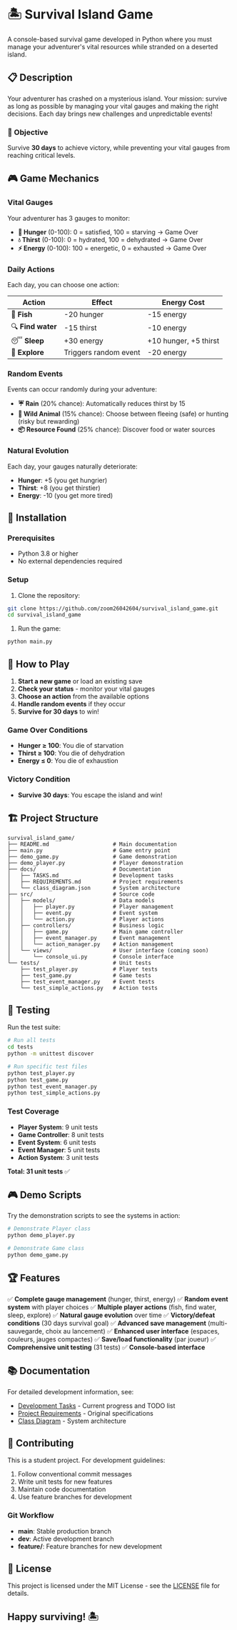 
# 🏝️ Survival Island Game

A console-based survival game developed in Python where you must manage your adventurer's vital resources while stranded on a deserted island.

## 📋 Description

Your adventurer has crashed on a mysterious island. Your mission: survive as long as possible by managing your vital gauges and making the right decisions. Each day brings new challenges and unpredictable events!

### 🎯 Objective

Survive **30 days** to achieve victory, while preventing your vital gauges from reaching critical levels.

## 🎮 Game Mechanics

### Vital Gauges

Your adventurer has 3 gauges to monitor:

- **🍖 Hunger** (0-100): 0 = satisfied, 100 = starving → Game Over
- **💧 Thirst** (0-100): 0 = hydrated, 100 = dehydrated → Game Over
- **⚡ Energy** (0-100): 100 = energetic, 0 = exhausted → Game Over

### Daily Actions

Each day, you can choose one action:

| Action | Effect | Energy Cost |
|--------|--------|-------------|
| 🎣 **Fish** | -20 hunger | -15 energy |
| 🔍 **Find water** | -15 thirst | -10 energy |
| 😴 **Sleep** | +30 energy | +10 hunger, +5 thirst |
| 🧭 **Explore** | Triggers random event | -20 energy |

### Random Events

Events can occur randomly during your adventure:

- **☔ Rain** (20% chance): Automatically reduces thirst by 15
- **🐺 Wild Animal** (15% chance): Choose between fleeing (safe) or hunting (risky but rewarding)
- **📦 Resource Found** (25% chance): Discover food or water sources

### Natural Evolution

Each day, your gauges naturally deteriorate:

- **Hunger**: +5 (you get hungrier)
- **Thirst**: +8 (you get thirstier)
- **Energy**: -10 (you get more tired)

## 🚀 Installation

### Prerequisites

- Python 3.8 or higher
- No external dependencies required

### Setup

1. Clone the repository:

```bash
git clone https://github.com/zoom26042604/survival_island_game.git
cd survival_island_game
```

1. Run the game:

```bash
python main.py
```

## 🎯 How to Play

1. **Start a new game** or load an existing save
2. **Check your status** - monitor your vital gauges
3. **Choose an action** from the available options
4. **Handle random events** if they occur
5. **Survive for 30 days** to win!

### Game Over Conditions

- **Hunger ≥ 100**: You die of starvation
- **Thirst ≥ 100**: You die of dehydration
- **Energy ≤ 0**: You die of exhaustion

### Victory Condition

- **Survive 30 days**: You escape the island and win!

## 🏗️ Project Structure

```text
survival_island_game/
├── README.md                    # Main documentation
├── main.py                      # Game entry point
├── demo_game.py                 # Game demonstration
├── demo_player.py               # Player demonstration
├── docs/                        # Documentation
│   ├── TASKS.md                 # Development tasks
│   ├── REQUIREMENTS.md          # Project requirements
│   └── class_diagram.json       # System architecture
├── src/                         # Source code
│   ├── models/                  # Data models
│   │   ├── player.py            # Player management
│   │   ├── event.py             # Event system
│   │   └── action.py            # Player actions
│   ├── controllers/             # Business logic
│   │   ├── game.py              # Main game controller
│   │   ├── event_manager.py     # Event management
│   │   └── action_manager.py    # Action management
│   └── views/                   # User interface (coming soon)
│       └── console_ui.py        # Console interface
└── tests/                       # Unit tests
    ├── test_player.py           # Player tests
    ├── test_game.py             # Game tests
    ├── test_event_manager.py    # Event tests
    └── test_simple_actions.py   # Action tests
```

## 🧪 Testing

Run the test suite:

```bash
# Run all tests
cd tests
python -m unittest discover

# Run specific test files
python test_player.py
python test_game.py
python test_event_manager.py
python test_simple_actions.py
```

### Test Coverage

- **Player System**: 9 unit tests
- **Game Controller**: 8 unit tests
- **Event System**: 6 unit tests
- **Event Manager**: 5 unit tests
- **Action System**: 3 unit tests

**Total: 31 unit tests** ✅

## 🎮 Demo Scripts

Try the demonstration scripts to see the systems in action:

```bash
# Demonstrate Player class
python demo_player.py

# Demonstrate Game class
python demo_game.py
```

## 🏆 Features

✅ **Complete gauge management** (hunger, thirst, energy)
✅ **Random event system** with player choices
✅ **Multiple player actions** (fish, find water, sleep, explore)
✅ **Natural gauge evolution** over time
✅ **Victory/defeat conditions** (30 days survival goal)
✅ **Advanced save management** (multi-sauvegarde, choix au lancement)
✅ **Enhanced user interface** (espaces, couleurs, jauges compactes)
✅ **Save/load functionality** (par joueur)
✅ **Comprehensive unit testing** (31 tests)
✅ **Console-based interface**

## 📚 Documentation

For detailed development information, see:

- [Development Tasks](docs/TASKS.md) - Current progress and TODO list
- [Project Requirements](docs/REQUIREMENTS.md) - Original specifications
- [Class Diagram](docs/class_diagram.json) - System architecture

## 🤝 Contributing

This is a student project. For development guidelines:

1. Follow conventional commit messages
2. Write unit tests for new features
3. Maintain code documentation
4. Use feature branches for development

### Git Workflow

- **main**: Stable production branch
- **dev**: Active development branch  
- **feature/**: Feature branches for new development

## 📄 License

This project is licensed under the MIT License - see the [LICENSE](LICENSE) file for details.

## Happy surviving! 🏝️

